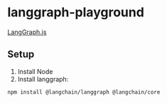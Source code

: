 # langgraph-playground

[LangGraph.js](https://langchain-ai.github.io/langgraphjs/)

## Setup

1. Install Node
2. Install langgraph:

```
npm install @langchain/langgraph @langchain/core
```